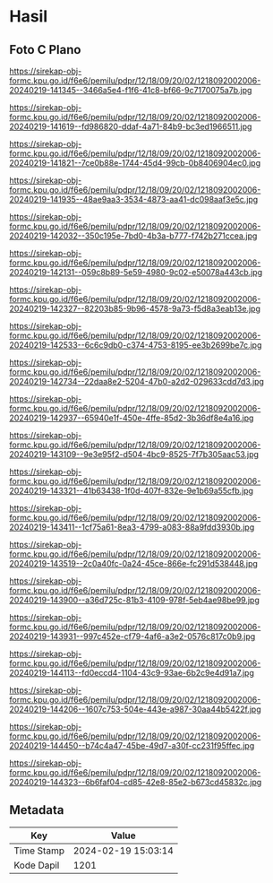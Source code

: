 # Hasil

## Foto C Plano

https://sirekap-obj-formc.kpu.go.id/f6e6/pemilu/pdpr/12/18/09/20/02/1218092002006-20240219-141345--3466a5e4-f1f6-41c8-bf66-9c7170075a7b.jpg

https://sirekap-obj-formc.kpu.go.id/f6e6/pemilu/pdpr/12/18/09/20/02/1218092002006-20240219-141619--fd986820-ddaf-4a71-84b9-bc3ed1966511.jpg

https://sirekap-obj-formc.kpu.go.id/f6e6/pemilu/pdpr/12/18/09/20/02/1218092002006-20240219-141821--7ce0b88e-1744-45d4-99cb-0b8406904ec0.jpg

https://sirekap-obj-formc.kpu.go.id/f6e6/pemilu/pdpr/12/18/09/20/02/1218092002006-20240219-141935--48ae9aa3-3534-4873-aa41-dc098aaf3e5c.jpg

https://sirekap-obj-formc.kpu.go.id/f6e6/pemilu/pdpr/12/18/09/20/02/1218092002006-20240219-142032--350c195e-7bd0-4b3a-b777-f742b271ccea.jpg

https://sirekap-obj-formc.kpu.go.id/f6e6/pemilu/pdpr/12/18/09/20/02/1218092002006-20240219-142131--059c8b89-5e59-4980-9c02-e50078a443cb.jpg

https://sirekap-obj-formc.kpu.go.id/f6e6/pemilu/pdpr/12/18/09/20/02/1218092002006-20240219-142327--82203b85-9b96-4578-9a73-f5d8a3eab13e.jpg

https://sirekap-obj-formc.kpu.go.id/f6e6/pemilu/pdpr/12/18/09/20/02/1218092002006-20240219-142533--6c6c9db0-c374-4753-8195-ee3b2699be7c.jpg

https://sirekap-obj-formc.kpu.go.id/f6e6/pemilu/pdpr/12/18/09/20/02/1218092002006-20240219-142734--22daa8e2-5204-47b0-a2d2-029633cdd7d3.jpg

https://sirekap-obj-formc.kpu.go.id/f6e6/pemilu/pdpr/12/18/09/20/02/1218092002006-20240219-142937--65940e1f-450e-4ffe-85d2-3b36df8e4a16.jpg

https://sirekap-obj-formc.kpu.go.id/f6e6/pemilu/pdpr/12/18/09/20/02/1218092002006-20240219-143109--9e3e95f2-d504-4bc9-8525-7f7b305aac53.jpg

https://sirekap-obj-formc.kpu.go.id/f6e6/pemilu/pdpr/12/18/09/20/02/1218092002006-20240219-143321--41b63438-1f0d-407f-832e-9e1b69a55cfb.jpg

https://sirekap-obj-formc.kpu.go.id/f6e6/pemilu/pdpr/12/18/09/20/02/1218092002006-20240219-143411--1cf75a61-8ea3-4799-a083-88a9fdd3930b.jpg

https://sirekap-obj-formc.kpu.go.id/f6e6/pemilu/pdpr/12/18/09/20/02/1218092002006-20240219-143519--2c0a40fc-0a24-45ce-866e-fc291d538448.jpg

https://sirekap-obj-formc.kpu.go.id/f6e6/pemilu/pdpr/12/18/09/20/02/1218092002006-20240219-143900--a36d725c-81b3-4109-978f-5eb4ae98be99.jpg

https://sirekap-obj-formc.kpu.go.id/f6e6/pemilu/pdpr/12/18/09/20/02/1218092002006-20240219-143931--997c452e-cf79-4af6-a3e2-0576c817c0b9.jpg

https://sirekap-obj-formc.kpu.go.id/f6e6/pemilu/pdpr/12/18/09/20/02/1218092002006-20240219-144113--fd0eccd4-1104-43c9-93ae-6b2c9e4d91a7.jpg

https://sirekap-obj-formc.kpu.go.id/f6e6/pemilu/pdpr/12/18/09/20/02/1218092002006-20240219-144206--1607c753-504e-443e-a987-30aa44b5422f.jpg

https://sirekap-obj-formc.kpu.go.id/f6e6/pemilu/pdpr/12/18/09/20/02/1218092002006-20240219-144450--b74c4a47-45be-49d7-a30f-cc231f95ffec.jpg

https://sirekap-obj-formc.kpu.go.id/f6e6/pemilu/pdpr/12/18/09/20/02/1218092002006-20240219-144323--6b6faf04-cd85-42e8-85e2-b673cd45832c.jpg


## Metadata

| Key        | Value               |
| ---------- | ------------------- |
| Time Stamp | 2024-02-19 15:03:14 |
| Kode Dapil | 1201                |



